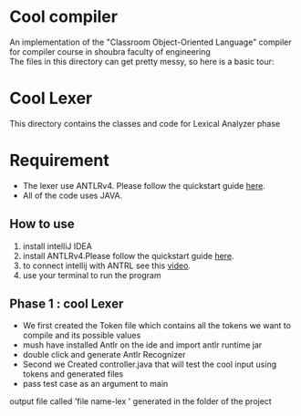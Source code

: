 # Cool compiler 
 An implementation of the "Classroom Object-Oriented Language" compiler for compiler course in shoubra faculty of engineering  
The files in this directory can get pretty messy, so here is a basic tour:
# Cool Lexer

This directory contains the classes and code for Lexical Analyzer phase 
# Requirement 

 - The lexer  use ANTLRv4. Please follow the quickstart guide [here]([https://www.antlr.org/](https://www.antlr.org/)).
 - All of the code uses JAVA.

## How to use 

 1. install intelliJ IDEA
 2. install  ANTLRv4.Please follow the quickstart guide [here]([https://www.antlr.org/](https://www.antlr.org/)).
 3. to connect intellij with ANTRL see this [video]([https://www.youtube.com/watch?v=rCFMKUtN7rM&feature=emb_logo](https://www.youtube.com/watch?v=rCFMKUtN7rM&feature=emb_logo)).
 4. use your terminal to run the program 


## **Phase 1 : cool Lexer**

-   We first created the Token file which contains all the tokens we want to compile and its possible values
-   mush have installed Antlr on the ide and import antlr runtime jar
-   double click and generate Antlr Recognizer
-   Second we Created controller.java that will test the cool input using tokens and generated files
-   pass test case as an argument to main 

output file called 'file name-lex ' generated in the folder of the project













